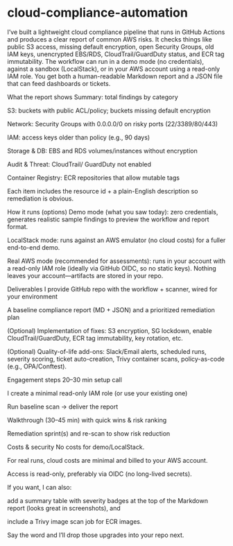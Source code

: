 # cloud-compliance-automation

I’ve built a lightweight cloud compliance pipeline that runs in GitHub Actions and produces a clear report of common AWS risks. It checks things like public S3 access, missing default encryption, open Security Groups, old IAM keys, unencrypted EBS/RDS, CloudTrail/GuardDuty status, and ECR tag immutability.
The workflow can run in a demo mode (no credentials), against a sandbox (LocalStack), or in your AWS account using a read-only IAM role. You get both a human-readable Markdown report and a JSON file that can feed dashboards or tickets.

What the report shows
Summary: total findings by category

S3: buckets with public ACL/policy; buckets missing default encryption

Network: Security Groups with 0.0.0.0/0 on risky ports (22/3389/80/443)

IAM: access keys older than policy (e.g., 90 days)

Storage & DB: EBS and RDS volumes/instances without encryption

Audit & Threat: CloudTrail/ GuardDuty not enabled

Container Registry: ECR repositories that allow mutable tags

Each item includes the resource id + a plain-English description so remediation is obvious.

How it runs (options)
Demo mode (what you saw today): zero credentials, generates realistic sample findings to preview the workflow and report format.

LocalStack mode: runs against an AWS emulator (no cloud costs) for a fuller end-to-end demo.

Real AWS mode (recommended for assessments): runs in your account with a read-only IAM role (ideally via GitHub OIDC, so no static keys). Nothing leaves your account—artifacts are stored in your repo.

Deliverables I provide
GitHub repo with the workflow + scanner, wired for your environment

A baseline compliance report (MD + JSON) and a prioritized remediation plan

(Optional) Implementation of fixes: S3 encryption, SG lockdown, enable CloudTrail/GuardDuty, ECR tag immutability, key rotation, etc.

(Optional) Quality-of-life add-ons: Slack/Email alerts, scheduled runs, severity scoring, ticket auto-creation, Trivy container scans, policy-as-code (e.g., OPA/Conftest).

Engagement steps
20–30 min setup call

I create a minimal read-only IAM role (or use your existing one)

Run baseline scan → deliver the report

Walkthrough (30–45 min) with quick wins & risk ranking

Remediation sprint(s) and re-scan to show risk reduction

Costs & security
No costs for demo/LocalStack.

For real runs, cloud costs are minimal and billed to your AWS account.

Access is read-only, preferably via OIDC (no long-lived secrets).

If you want, I can also:

add a summary table with severity badges at the top of the Markdown report (looks great in screenshots), and

include a Trivy image scan job for ECR images.

Say the word and I’ll drop those upgrades into your repo next.
